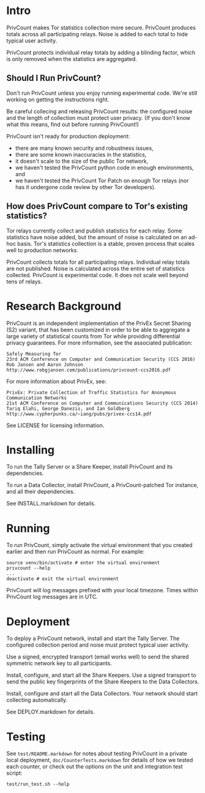 # Intro

PrivCount makes Tor statistics collection more secure. PrivCount produces
totals across all participating relays. Noise is added to each total to hide
typical user activity.

PrivCount protects individual relay totals by adding a blinding factor, which
is only removed when the statistics are aggregated.

## Should I Run PrivCount?

Don't run PrivCount unless you enjoy running experimental code.
We're still working on getting the instructions right.

Be careful collecing and releasing PrivCount results: the configured noise
and the length of collection must protect user privacy.
(If you don't know what this means, find out before running PrivCount!)

PrivCount isn't ready for production deployment:
* there are many known security and robustness issues,
* there are some known inaccuracies in the statistics,
* it doesn't scale to the size of the public Tor network,
* we haven't tested the PrivCount python code in enough environments, and
* we haven't tested the PrivCount Tor Patch on enough Tor relays
  (nor has it undergone code review by other Tor developers).

## How does PrivCount compare to Tor's existing statistics?

Tor relays currently collect and publish statistics for each relay. Some
statistics have noise added, but the amount of noise is calculated on an
ad-hoc basis. Tor's statistics collection is a stable, proven process that
scales well to production networks.

PrivCount collects totals for all participating relays. Individual relay totals
are not published. Noise is calculated across the entire set of statistics
collected. PrivCount is experimental code. It does not scale well beyond tens
of relays.

# Research Background

PrivCount is an independent implementation of the PrivEx Secret Sharing (S2)
variant, that has been customized in order to be able to aggregate a large
variety of statistical counts from Tor while providing differential privacy
guarantees. For more information, see the associated publication:

```
Safely Measuring Tor
23rd ACM Conference on Computer and Communication Security (CCS 2016)
Rob Jansen and Aaron Johnson
http://www.robgjansen.com/publications/privcount-ccs2016.pdf
```

For more information about PrivEx, see:

```
PrivEx: Private Collection of Traffic Statistics for Anonymous Communication Networks
21st ACM Conference on Computer and Communications Security (CCS 2014)
Tariq Elahi, George Danezis, and Ian Goldberg
http://www.cypherpunks.ca/~iang/pubs/privex-ccs14.pdf
```

See LICENSE for licensing information.

# Installing

To run the Tally Server or a Share Keeper, install PrivCount and its
dependencies.

To run a Data Collector, install PrivCount, a PrivCount-patched Tor instance,
and all their dependencies.

See INSTALL.markdown for details.

# Running

To run PrivCount, simply activate the virtual environment that you created
earlier and then run PrivCount as normal. For example:

    source venv/bin/activate # enter the virtual environment
    privcount --help
    ...
    deactivate # exit the virtual environment

PrivCount will log messages prefixed with your local timezone. Times within
PrivCount log messages are in UTC.

# Deployment

To deploy a PrivCount network, install and start the Tally Server. The
configured collection period and noise must protect typical user activity.

Use a signed, encrypted transport (email works well) to send the shared
symmetric network key to all participants.

Install, configure, and start all the Share Keepers. Use a signed transport to
send the public key fingerprints of the Share Keepers to the Data Collectors.

Install, configure and start all the Data Collectors. Your network should
start collecting automatically.

See DEPLOY.markdown for details.

# Testing

See `test/README.markdown` for notes about testing PrivCount in a private
local deployment, `doc/CounterTests.markdown` for details of how we tested
each counter, or check out the options on the unit and integration test script:

    test/run_test.sh --help

